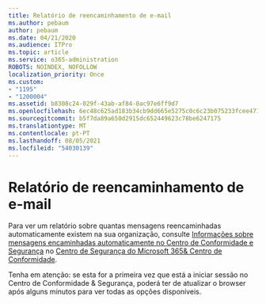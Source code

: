 ```yaml
---
title: Relatório de reencaminhamento de e-mail
ms.author: pebaum
author: pebaum
ms.date: 04/21/2020
ms.audience: ITPro
ms.topic: article
ms.service: o365-administration
ROBOTS: NOINDEX, NOFOLLOW
localization_priority: Once
ms.custom:
- "1195"
- "1200004"
ms.assetid: b8308c24-029f-43ab-af84-0ac97e6ff9d7
ms.openlocfilehash: 6ec48c625ad183b34cb9dd665e5275c0c6c23b075233fcee4712404ab8f37284
ms.sourcegitcommit: b5f7da89a650d2915dc652449623c78be6247175
ms.translationtype: MT
ms.contentlocale: pt-PT
ms.lasthandoff: 08/05/2021
ms.locfileid: "54030139"
---
```

# <a name="email-forwarding-report"></a>Relatório de reencaminhamento de e-mail

Para ver um relatório sobre quantas mensagens reencaminhadas automaticamente existem na sua organização, consulte [Informações sobre mensagens encaminhadas automaticamente no Centro de Conformidade e Segurança](https://docs.microsoft.com/microsoft-365/security/office-365-security/mfi-auto-forwarded-messages-report) no [Centro de Segurança do Microsoft 365&amp; Centro de Conformidade](https://protection.office.com/#/homepage).
  
Tenha em atenção: se esta for a primeira vez que está a iniciar sessão no Centro de Conformidade &amp; Segurança, poderá ter de atualizar o browser após alguns minutos para ver todas as opções disponíveis.
  